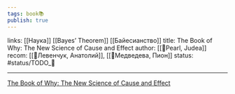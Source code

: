 ```yaml
---
tags: book📚
publish: true
---
```

links: [[Наука]] [[Bayes’ Theorem]] [[Байесианство]]
title: The Book of Why: The New Science of Cause and Effect
author: [[👤Pearl, Judea]]
recom: [[👤Левенчук, Анатолий]], [[👤Медведева, Пион]]
status: #status/TODO_🌱

---

[The Book of Why: The New Science of Cause and Effect](https://www.goodreads.com/book/show/36204378-the-book-of-why?from_search=true&from_srp=true&qid=bG9b9XqQQN&rank=1)


